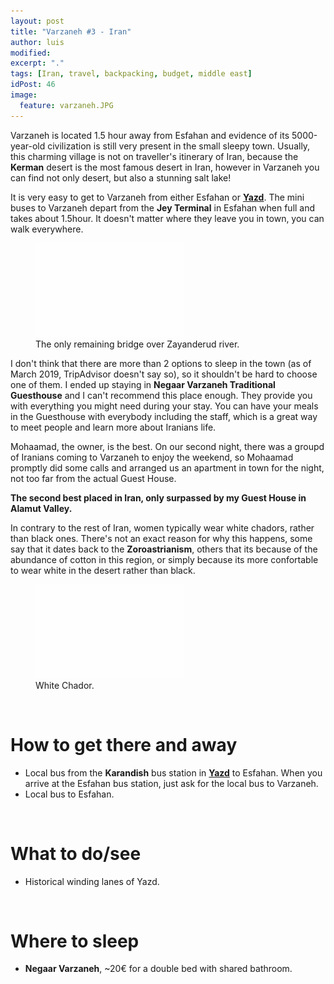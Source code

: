 ```yaml
---
layout: post
title: "Varzaneh #3 - Iran"
author: luis
modified:
excerpt: "."
tags: [Iran, travel, backpacking, budget, middle east]
idPost: 46
image:
  feature: varzaneh.JPG
---
```


Varzaneh is located 1.5 hour away from Esfahan and evidence of its 5000-year-old civilization is still very present in the small sleepy town. Usually, this charming village is not on traveller's itinerary of Iran, because the <b>Kerman</b> desert is the most famous desert in Iran, however in Varzaneh you can find not only desert, but also a stunning salt lake!

It is very easy to get to Varzaneh from either Esfahan or <b><a href="{{site.url}}/Yazd" target="_blank">Yazd</a></b>. The mini buses to Varzaneh depart from the <b>Jey Terminal</b> in Esfahan when full and takes about 1.5hour. It doesn't matter where they leave you in town, you can walk everywhere.

<figure>
	<a href="../images/iran/varzaneh/varzaneh1.JPG"><img src="../images/blank.JPG" alt="" data-echo="../images/iran/varzaneh/varzaneh1.JPG"></a>
	<figcaption>The only remaining bridge over Zayanderud river.</figcaption>
</figure>

I don't think that there are more than 2 options to sleep in the town (as of March 2019, TripAdvisor doesn't say so), so it shouldn't be hard to choose one of them. I ended up staying in <b>Negaar Varzaneh Traditional Guesthouse</b> and I can't recommend this place enough. They provide you with everything you might need during your stay. You can have your meals in the Guesthouse with everybody including the staff, which is a great way to meet people and learn more about Iranians life.

Mohaamad, the owner, is the best. On our second night, there was a groupd of Iranians coming to Varzaneh to enjoy the weekend, so Mohaamad promptly did some calls and arranged us an apartment in town for the night, not too far from the actual Guest House.

<b><highlight><middle>The second best placed in Iran, only surpassed by my Guest House in Alamut Valley.</middle></highlight></b>

In contrary to the rest of Iran, women typically wear white chadors, rather than black ones. There's not an exact reason for why this happens, some say that it dates back to the <b>Zoroastrianism</b>, others that its because of the abundance of cotton in this region, or simply because its more confortable to wear white in the desert rather than black.

<figure>
	<a href="../images/iran/varzaneh/varzaneh2.JPG"><img src="../images/blank.JPG" alt="" data-echo="../images/iran/varzaneh/varzaneh2.JPG"></a>
	<figcaption>White Chador.</figcaption>
</figure>




<br>
<h1>How to get there and away</h1>
<ul>
<li>Local bus from the <b>Karandish</b> bus station in <b><a href="{{site.url}}/Yazd" target="_blank">Yazd</a></b> to Esfahan. When you arrive at the Esfahan bus station, just ask for the local bus to Varzaneh.</li>
<li>Local bus to Esfahan.</li>
</ul>

<br>
<h1>What to do/see</h1>
<ul>
<li>Historical winding lanes of Yazd.</li>
</ul>

<br>
<h1>Where to sleep</h1>
<ul>
<li><b>Negaar Varzaneh</b>, ~20€ for a double bed with shared bathroom.</li>
</ul>
